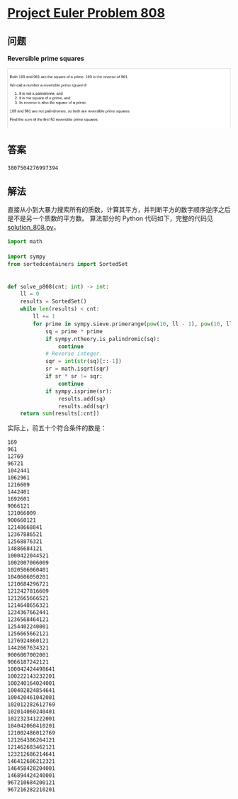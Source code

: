 # [Project Euler Problem 808](https://projecteuler.net/problem=808)

## 问题

**Reversible prime squares**

![题目截图](../images/problem_808.png)

## 答案

`3807504276997394`

## 解法

直接从小到大暴力搜索所有的质数，计算其平方，并判断平方的数字顺序逆序之后是不是另一个质数的平方数。
算法部分的 Python 代码如下，完整的代码见 [solution_808.py](../solutions/solution_808.py)。

```python
import math

import sympy
from sortedcontainers import SortedSet


def solve_p808(cnt: int) -> int:
    ll = 0
    results = SortedSet()
    while len(results) < cnt:
        ll += 1
        for prime in sympy.sieve.primerange(pow(10, ll - 1), pow(10, ll)):
            sq = prime * prime
            if sympy.ntheory.is_palindromic(sq):
                continue
            # Reverse integer.
            sqr = int(str(sq)[::-1])
            sr = math.isqrt(sqr)
            if sr * sr != sqr:
                continue
            if sympy.isprime(sr):
                results.add(sq)
                results.add(sqr)
    return sum(results[:cnt])
```

实际上，前五十个符合条件的数是：
```text
169
961
12769
96721
1042441
1062961
1216609
1442401
1692601
9066121
121066009
900660121
12148668841
12367886521
12568876321
14886684121
1000422044521
1002007006009
1020506060401
1040606050201
1210684296721
1212427816609
1212665666521
1214648656321
1234367662441
1236568464121
1254402240001
1256665662121
1276924860121
1442667634321
9006007002001
9066187242121
100042424498641
100222143232201
100240164024001
100402824854641
100420461042001
102012282612769
102014060240401
102232341222001
104042060410201
121002486012769
121264386264121
121462683462121
123212686214641
146412686212321
146458428204001
146894424240001
967210684200121
967216282210201
```
